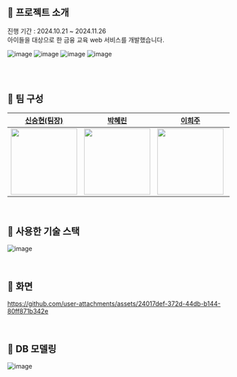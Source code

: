 
##  :bank: 프로젝트 소개
진행 기간 : 2024.10.21 ~ 2024.11.26 <br>
아이들을 대상으로 한 금융 교육 web 서비스를 개발했습니다.

  ![image](https://github.com/user-attachments/assets/8c651519-5c53-4e54-bb08-87bc389ddc91)
  ![image](https://github.com/user-attachments/assets/46b860ce-3a7c-43f9-87a0-9ac08417df14)
  ![image](https://github.com/user-attachments/assets/19feb660-a416-4b24-955f-13e2e1aac74f)
  ![image](https://github.com/user-attachments/assets/b955fad9-006a-4651-811b-ea094b9f718b)

<br>


<br>

## :bank: 팀 구성

|  [신승현(팀장)](https://github.com/Shin-seung-hyun) |   [박혜린](https://github.com/skyblue1012)  | [이희주](https://github.com/Heeju-Lee) | [홍현정](https://github.com/emily-hong)| 
| :----------------------------------------------------: | :----------------------------------------------------: | :----------------------------------------------------: | :----------------------------------------------------: |
| <img src ="https://avatars.githubusercontent.com/u/59863297?v=4" width="150" /> | <img src ="https://avatars.githubusercontent.com/u/121241416?v=4" width="150" /> | <img src ="https://avatars.githubusercontent.com/u/174020605?v=4" width="150" /> |  <img src ="https://avatars.githubusercontent.com/u/72483407?v=4" width="150" /> |

<br>


## :bank: 사용한 기술 스택 
![image](https://github.com/user-attachments/assets/42cf08e9-b889-472f-86de-a027a7c63378)


<br>

##  :bank: 화면 
https://github.com/user-attachments/assets/24017def-372d-44db-b144-80ff871b342e

<br>

##  :bank: DB 모델링
![image](https://github.com/user-attachments/assets/b5f2b230-5cec-469d-bc9f-ac2b93a5ac90)


